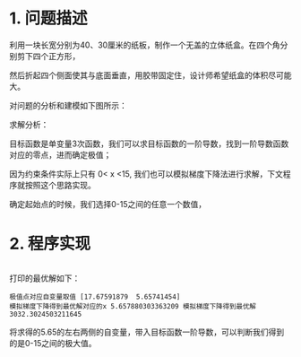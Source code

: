 # 1. 问题描述

利用一块长宽分别为40、30厘米的纸板，制作一个无盖的立体纸盒。在四个角分别剪下四个正方形，  

然后折起四个侧面使其与底面垂直，用胶带固定住，设计师希望纸盒的体积尽可能大。  

对问题的分析和建模如下图所示：  


求解分析：  

目标函数是单变量3次函数，我们可以求目标函数的一阶导数，找到一阶导数函数对应的零点，进而确定极值；  

因为约束条件实际上只有 0< x <15, 我们也可以模拟梯度下降法进行求解，下文程序就按照这个思路实现。  

确定起始点的时候，我们选择0-15之间的任意一个数值，  


# 2. 程序实现

```

```

打印的最优解如下：
```
极值点对应自变量取值 [17.67591879  5.65741454]
模拟梯度下降得到最优解对应的x 5.657880303363209 模拟梯度下降得到最优解 3032.3024503211645
```

将求得的5.65的左右两侧的自变量，带入目标函数一阶导数，可以判断我们得到的是0-15之间的极大值。